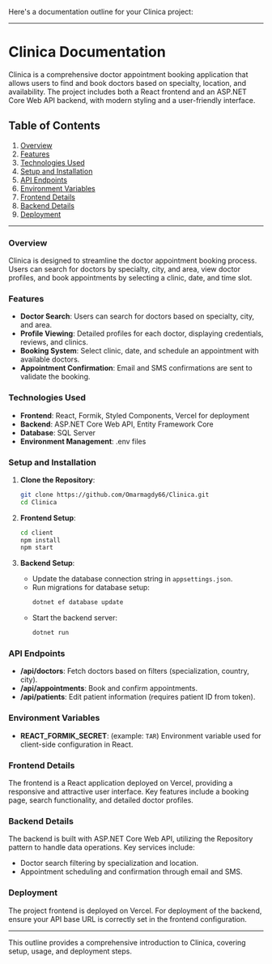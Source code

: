 Here's a documentation outline for your Clinica project:

---

# Clinica Documentation

Clinica is a comprehensive doctor appointment booking application that allows users to find and book doctors based on specialty, location, and availability. The project includes both a React frontend and an ASP.NET Core Web API backend, with modern styling and a user-friendly interface.

## Table of Contents

1. [Overview](#overview)
2. [Features](#features)
3. [Technologies Used](#technologies-used)
4. [Setup and Installation](#setup-and-installation)
5. [API Endpoints](#api-endpoints)
6. [Environment Variables](#environment-variables)
7. [Frontend Details](#frontend-details)
8. [Backend Details](#backend-details)
9. [Deployment](#deployment)

---

### Overview

Clinica is designed to streamline the doctor appointment booking process. Users can search for doctors by specialty, city, and area, view doctor profiles, and book appointments by selecting a clinic, date, and time slot. 

### Features

- **Doctor Search**: Users can search for doctors based on specialty, city, and area.
- **Profile Viewing**: Detailed profiles for each doctor, displaying credentials, reviews, and clinics.
- **Booking System**: Select clinic, date, and schedule an appointment with available doctors.
- **Appointment Confirmation**: Email and SMS confirmations are sent to validate the booking.

### Technologies Used

- **Frontend**: React, Formik, Styled Components, Vercel for deployment
- **Backend**: ASP.NET Core Web API, Entity Framework Core
- **Database**: SQL Server
- **Environment Management**: .env files

### Setup and Installation

1. **Clone the Repository**:
   ```bash
   git clone https://github.com/Omarmagdy66/Clinica.git
   cd Clinica
   ```

2. **Frontend Setup**:
   ```bash
   cd client
   npm install
   npm start
   ```

3. **Backend Setup**:
   - Update the database connection string in `appsettings.json`.
   - Run migrations for database setup:
     ```bash
     dotnet ef database update
     ```
   - Start the backend server:
     ```bash
     dotnet run
     ```

### API Endpoints

- **/api/doctors**: Fetch doctors based on filters (specialization, country, city).
- **/api/appointments**: Book and confirm appointments.
- **/api/patients**: Edit patient information (requires patient ID from token).
  
### Environment Variables

- **REACT_FORMIK_SECRET**: (example: `TAR`) Environment variable used for client-side configuration in React.

### Frontend Details

The frontend is a React application deployed on Vercel, providing a responsive and attractive user interface. Key features include a booking page, search functionality, and detailed doctor profiles.

### Backend Details

The backend is built with ASP.NET Core Web API, utilizing the Repository pattern to handle data operations. Key services include:
- Doctor search filtering by specialization and location.
- Appointment scheduling and confirmation through email and SMS.

### Deployment

The project frontend is deployed on Vercel. For deployment of the backend, ensure your API base URL is correctly set in the frontend configuration.

--- 

This outline provides a comprehensive introduction to Clinica, covering setup, usage, and deployment steps.
